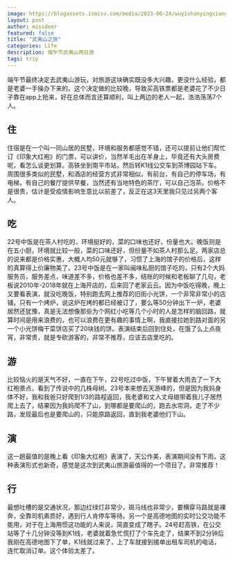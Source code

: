 ```yaml
---
image: https://blogassets.ismisv.com/media/2023-06-24/wuyishanyingxiangdahongpao.jpeg
layout: post
author: missdeer
featured: false
title: "武夷山之旅"
categories: Life
description: 端午节武夷山两日游
tags: trip
---
```


端午节最终决定去武夷山游玩，对旅游这块确实既没多大兴趣，更没什么经验，都是老婆一手操办下来的。这个决定做的比较晚，导致买高铁票都是老婆花了不少日子靠在app上抢来，好在总体而言还算顺利，叫上两边的老人一起，浩浩荡荡7个人。

## 住

住宿是在一个叫一同山居的民墅，环境和服务都感觉不错，还可以提前让他们帮忙订《印象大红袍》的门票，可以讲价，当然羊毛出在羊身上，毕竟还有大头房费呢，看怎么谈更划算。高铁坐到南平市站，然后转K1线公交车到茶博园站下车。周围很多类似的民墅，和酒店的经营方式非常相似，有前台，有自己的停车场，有电梯，有自己的餐厅提供早餐，当然还有当地特色的茶厅，可以自己泡茶。价格不是很贵，估计是受疫情影响生意比以前差了，反正在这3天里我只见过另两个客人。

## 吃

22号中饭是在茶人村吃的，环境挺好的，菜的口味也还好，份量也大。晚饭则是在五小厨，环境就比较一般，菜的口味还好，但份量不如茶人村那么足。两家店总的说来都是价格实惠，大概人均50元就够了，习惯了上海的馆子的价格后，这样的真算得上价廉物美了。23号中饭是在一家叫闽味私厨的馆子吃的，只有2个大妈服务员，服务差点，味道差不多，价格也差不多，结账的时候和老板聊了几句，老板说2010年-2018年就在上海开店的，后来回了老家云云。因为中饭吃得晚，晚上又要看表演，就没吃晚饭，特别跑去网上推荐的旧街小光饼，一个非常非常小的店铺，只有一个烤炉，说这炉在烤的都已经被订了，要么等50分钟出下一炉，老婆居然还犹豫，真是无法想像那些为个网红小吃等几个小时的人是怎样的脑回路，就算时间是用来浪费的，也可以浪费在更有趣的事情上啊，我直接拉她到路对面的另一个小光饼梅干菜饼店买了20块钱的饼。表演结束后回到住处，在饿了么上点夜宵，非常贵，就是专砍游客的，非常不推荐，应该去店里吃的。

## 游

比较恼火的是天气不好，一直在下午，22号吃过中饭，下午冒着大雨去了一下大红袍景点，看到了传说中的几株母树。23号本来想去天游峰的，但是因为我妈身体不好，我和我爸只好爬到1/3的路程返回，我老婆和丈人丈母娘带着我儿子居然爬上去了，结果因为我妈爬不了山，到哪都是要爬山的，跑去水帘洞，走了不少路，发现最后也是要爬山的，只能原路返回，直到我老婆他们下山。

## 演

这一趟最值的是晚上看《印象大红袍》表演了，天公作美，表演期间没有下雨，这种表演形式也新奇，感觉是这次到武夷山旅游最值得的一个项目了。非常推荐！

## 行

最想吐槽的是交通状况，那边红绿灯非常少，斑马线也非常少，要横穿马路就是裸奔，全靠司机素质好，遇到行人肯停车等待。另一个是高德地图的实时公交功能不能用，对于在上海用惯这功能的人来说，简直变成了瞎子。24号赶高铁，在公交站等了十几分钟没等到K1线，老婆就着急忙慌打了个车先走了，结果不到2分钟后我刚在高德地图下了单，K1线就过来了，上了车就接到接单出租车司机的电话，连忙取消订单。这个体验太差了。